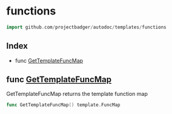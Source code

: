 
# functions

```go
import github.com/projectbadger/autodoc/templates/functions
```

## Index

- func [GetTemplateFuncMap](#func-gettemplatefuncmap)


## func [GetTemplateFuncMap](<functions.go#L40>)

GetTemplateFuncMap returns the template function map

```go
func GetTemplateFuncMap() template.FuncMap
```

